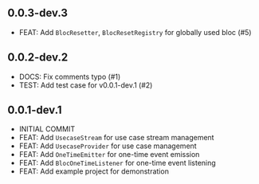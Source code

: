 ## 0.0.3-dev.3

- FEAT: Add `BlocResetter`, `BlocResetRegistry` for globally used bloc (#5)

## 0.0.2-dev.2

- DOCS: Fix comments typo (#1)
- TEST: Add test case for v0.0.1-dev.1 (#2)

## 0.0.1-dev.1

- INITIAL COMMIT
- FEAT: Add `UsecaseStream` for use case stream management
- FEAT: Add `UsecaseProvider` for use case management
- FEAT: Add `OneTimeEmitter` for one-time event emission
- FEAT: Add `BlocOneTimeListener` for one-time event listening
- FEAT: Add example project for demonstration